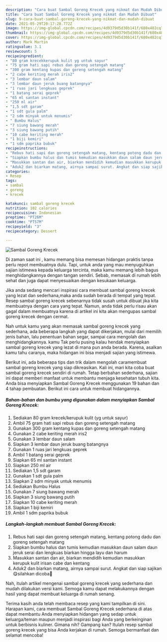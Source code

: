 ```yaml
---
description: "Cara buat Sambal Goreng Krecek yang nikmat dan Mudah Dibuat"
title: "Cara buat Sambal Goreng Krecek yang nikmat dan Mudah Dibuat"
slug: 9-cara-buat-sambal-goreng-krecek-yang-nikmat-dan-mudah-dibuat
date: 2021-05-29T20:17:28.772Z
image: https://img-global.cpcdn.com/recipes/4d9379d5d30b141f/680x482cq70/sambal-goreng-krecek-foto-resep-utama.jpg
thumbnail: https://img-global.cpcdn.com/recipes/4d9379d5d30b141f/680x482cq70/sambal-goreng-krecek-foto-resep-utama.jpg
cover: https://img-global.cpcdn.com/recipes/4d9379d5d30b141f/680x482cq70/sambal-goreng-krecek-foto-resep-utama.jpg
author: Mark Martin
ratingvalue: 3.1
reviewcount: 5
recipeingredient:
- "80 gram krecekkerupuk kulit yg untuk sayur"
- "75 gram hati sapi rebus dan goreng setengah matang"
- "300 gram kentang kupas dan goreng setengah matang"
- "2 cabe keriting merah iris2"
- "3 lembar daun salam"
- "3 lembar daun jeruk buang batangnya"
- "1 ruas jari lengkuas geprek"
- "1 batang serai geprek"
- "65 ml santan instant"
- "250 ml air"
- "1,5 sdt garam"
- "1 sdt gula palm"
- "2 sdm minyak untuk menumis"
- " Bumbu Halus"
- "7 siung bawang merah"
- "3 siung bawang putih"
- "10 cabe keriting merah"
- "1 biji kemiri"
- "1 sdm paprika bubuk"
recipeinstructions:
- "Rebus hati sapi dan goreng setengah matang, kentang potong dadu dan goreng setengah matang"
- "Siapkan bumbu halus dan tumis kemudian masukkan daun salam daun jeruk serai dan lengkuas biarkan hingga layu dan harum"
- "Masukkan santan dan air, biarkan mendidih kemudian masukkan kerupuk kulit irisan cabe dan kentang"
- "Aduk2 dan biarkan matang, airnya sampai surut. Angkat dan siap sajikan😋silahkan dicoba🙏"
categories:
- Resep
tags:
- sambal
- goreng
- krecek

katakunci: sambal goreng krecek 
nutrition: 102 calories
recipecuisine: Indonesian
preptime: "PT26M"
cooktime: "PT57M"
recipeyield: "3"
recipecategory: Dessert

---
```



![Sambal Goreng Krecek](https://img-global.cpcdn.com/recipes/4d9379d5d30b141f/680x482cq70/sambal-goreng-krecek-foto-resep-utama.jpg)

Di zaman  saat ini , kamu memang bisa memesan hidangan praktis tanpa perlu repot membuatnya dulu. Tapi, untuk anda yang mau menyuguhkan sajian istimewa kepada keluarga tercinta, maka kamu memang lebih bagus menghidangkannya dengan tangan sendiri. Sebab, memasak di rumah lebih sehat dan juga dapat menyesuaikan dengan kesukaan keluarga.

Jika anda sedang mencari inspirasi cara membuat sambal goreng krecek yang lezat dan sederhana,maka anda sudah berada di tempat yang tepat. Resep sambal goreng krecek  sebenarnya tidak susah untuk dibuat jika kita membuatnya dengan cara yang tepat. Namun, anda tidak perlu risau akan gagal dalam membuatnya 
karena di artikel ini kita akan mengupas sambal goreng krecek dengan cermat.  



Nah untuk kamu yang akan memasak sambal goreng krecek yang sederhana, ada beberapa langkah yang dapat dikerjakan, mulai dari memilih jenis bahan, lalu penentuan bahan segar, sampai cara mengolah dan menghidangkannya. kamu Tak perlu pusing kalau hendak menyiapkan sambal goreng krecek yang lezat di mana pun anda berada. Karena, asalkan kamu  tahu caranya, maka hidangan ini bisa menjadi sajian yang istimewa.

Berikut ini, ada beberapa tips dan trik dalam mengolah caramembuat sambal goreng krecek yang siap dikreasikan. Kali ini, mari kita coba buat sambal goreng krecek sendiri di rumah. Tetap berbahan sederhana, sajian ini dapat memberi manfaat untuk membantu menjaga kesehatan tubuh kita. Anda bisa menyiapkan Sambal Goreng Krecek menggunakan 19 bahan dan 4 tahap pembuatan. Berikut ini cara untuk membuat hidangannya.

<!--inarticleads1-->

##### Bahan-bahan dan bumbu yang digunakan dalam menyiapkan Sambal Goreng Krecek:

1. Sediakan 80 gram krecek/kerupuk kulit (yg untuk sayur)
1. Ambil 75 gram hati sapi rebus dan goreng setengah matang
1. Gunakan 300 gram kentang kupas dan goreng setengah matang
1. Gunakan 2 cabe keriting merah iris2
1. Gunakan 3 lembar daun salam
1. Siapkan 3 lembar daun jeruk buang batangnya
1. Gunakan 1 ruas jari lengkuas geprek
1. Ambil 1 batang serai geprek
1. Siapkan 65 ml santan instant
1. Siapkan 250 ml air
1. Sediakan 1,5 sdt garam
1. Gunakan 1 sdt gula palm
1. Siapkan 2 sdm minyak untuk menumis
1. Sediakan  Bumbu Halus
1. Gunakan 7 siung bawang merah
1. Siapkan 3 siung bawang putih
1. Siapkan 10 cabe keriting merah
1. Siapkan 1 biji kemiri
1. Ambil 1 sdm paprika bubuk




<!--inarticleads2-->

##### Langkah-langkah membuat Sambal Goreng Krecek:

1. Rebus hati sapi dan goreng setengah matang, kentang potong dadu dan goreng setengah matang
1. Siapkan bumbu halus dan tumis kemudian masukkan daun salam daun jeruk serai dan lengkuas biarkan hingga layu dan harum
1. Masukkan santan dan air, biarkan mendidih kemudian masukkan kerupuk kulit irisan cabe dan kentang
1. Aduk2 dan biarkan matang, airnya sampai surut. Angkat dan siap sajikan😋silahkan dicoba🙏




Nah, itulah artikel mengenai  sambal goreng krecek  yang sederhana dan mudah dilakukan versi kami. Semoga kamu dapat melakukannya dengan hasil yang dapat membuat keluarga di rumah senang. 

Terima kasih anda telah membaca resep yang kami tampilkan di sini. Harapan kami, cara membuat  Sambal Goreng Krecek sederhana di atas dapat membantu Anda menyiapkan hidangan yang sedap untuk keluarga/teman maupun menjadi inspirasi bagi Anda yang berkeinginan untuk berbisnis kuliner. Gimana nih? Gampang kan? Itulah resep sambal goreng krecek yang bisa Anda kerjakan di rumah. Semoga bermanfaat dan selamat mencoba!

